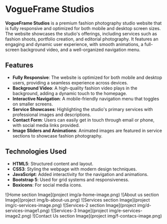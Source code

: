 # VogueFrame Studios

**VogueFrame Studios** is a premium fashion photography studio website that is fully responsive and optimized for both mobile and desktop screen sizes. The website showcases the studio's offerings, including services such as fashion shoots, portfolio creation, and editorial photography. It features an engaging and dynamic user experience, with smooth animations, a full-screen background video, and a well-organized navigation menu.

## Features

- **Fully Responsive**: The website is optimized for both mobile and desktop users, providing a seamless experience across devices.
- **Background Video**: A high-quality fashion video plays in the background, adding a dynamic touch to the homepage.
- **Interactive Navigation**: A mobile-friendly navigation menu that toggles on smaller screens.
- **Service Showcases**: Highlighting the studio's primary services with professional images and descriptions.
- **Contact Form**: Users can easily get in touch through email or phone, with social media links provided.
- **Image Sliders and Animations**: Animated images are featured in service sections to showcase fashion photography.

## Technologies Used

- **HTML5**: Structured content and layout.
- **CSS3**: Styling the webpage with modern design techniques.
- **JavaScript**: Added interactivity for the navigation and animations.
- **Bootstrap 5**: Used for grid systems and responsiveness.
- **Boxicons**: For social media icons.

![Home section Image](project img/a-home-image.png)
![About us section Image](project img/b-about-us.png)
![Services section Image](project img/c-services-image.png)
![Services-2 section Image](project img/d-services-image1.png)
![Services-3 Image](project img/e-services-image2.png)
![Contact Us section Image](project img/f-contacs-image.png)
